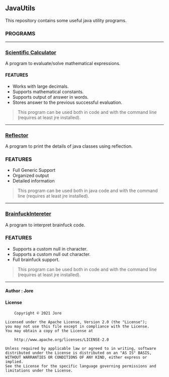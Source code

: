 JavaUtils
---------

This repository contains some useful java utility programs.

### PROGRAMS

---

### [Scientific Calculator](https://jorexdeveloper.github.io/JavaUtils/ScientificCalculator/)

A program to evaluate/solve mathematical expressions.

#### FEATURES

* Works with large decimals.
* Supports mathematical constants.
* Supports output of answer in words.
* Stores answer to the previous successful evaluation.

> This program can be used both in code and with the command line (requires at least jre installed).

---

### [Reflector](https://jorexdeveloper.github.io/JavaUtils/Reflector/)

A program to print the details of java classes using reflection.

### FEATURES

* Full Generic Support
* Organized output
* Detailed information

> This program can be used both in java code and with the command line (requires at least jre installed).

---

### [BrainfuckIntereter](https://jorexdeveloper.github.io/JavaUtils/BrainfuckInterpreter/)

A program to interpret brainfuck code.

### FEATURES

* Supports a custom null in character.
* Supports a custom null out character.
* Full brainfuck support.

> This program can be used both in code and with the command line (requires at least jre installed).

---

#### Author : Jore

#### License
```
    Copyright © 2021 Jore

Licensed under the Apache License, Version 2.0 (the "License");
you may not use this file except in compliance with the License.
You may obtain a copy of the License at

    http://www.apache.org/licenses/LICENSE-2.0

Unless required by applicable law or agreed to in writing, software
distributed under the License is distributed on an "AS IS" BASIS,
WITHOUT WARRANTIES OR CONDITIONS OF ANY KIND, either express or implied.
See the License for the specific language governing permissions and
limitations under the License.
```
